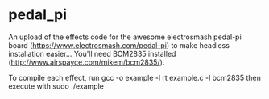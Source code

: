 # pedal_pi
An upload of the effects code for the awesome electrosmash pedal-pi board (https://www.electrosmash.com/pedal-pi) to make headless installation easier...
You'll need BCM2835 installed (http://www.airspayce.com/mikem/bcm2835/).

To compile each effect, run gcc -o example -l rt example.c -l bcm2835 then execute with sudo ./example
